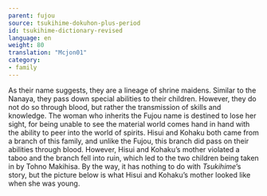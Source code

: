 ```yaml
---
parent: fujou
source: tsukihime-dokuhon-plus-period
id: tsukihime-dictionary-revised
language: en
weight: 80
translation: "Mcjon01"
category:
- family
---
```


As their name suggests, they are a lineage of shrine maidens. Similar to the Nanaya, they pass down special abilities to their children. However, they do not do so through blood, but rather the transmission of skills and knowledge.
The woman who inherits the Fujou name is destined to lose her sight, for being unable to see the material world comes hand in hand with the ability to peer into the world of spirits. Hisui and Kohaku both came from a branch of this family, and unlike the Fujou, this branch did pass on their abilities through blood. However, Hisui and Kohaku’s mother violated a taboo and the branch fell into ruin, which led to the two children being taken in by Tohno Makihisa.
By the way, it has nothing to do with *Tsukihime*’s story, but the picture below is what Hisui and Kohaku’s mother looked like when she was young.
